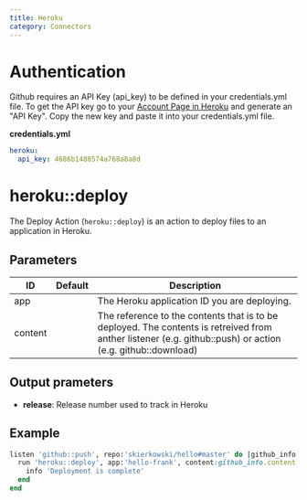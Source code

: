 ```yaml
---
title: Heroku
category: Connectors
---
```

# Authentication
Github requires an API Key (api_key) to be defined in your credentials.yml file. To get the API key go to your [Account Page in Heroku](https://dashboard.heroku.com/account) and generate an "API Key". Copy the new key and paste it into your credentials.yml file.

**credentials.yml**
```yaml
heroku:
  api_key: 4686b1488574a768a8a8d
```


# heroku::deploy
The Deploy Action (`heroku::deploy`) is an action to deploy files to an application in Heroku.

## Parameters

ID | Default | Description
--- | --- | ---
app | | The Heroku application ID you are deploying.
content | | The reference to the contents that is to be deployed. The contents is retreived from anther listener (e.g. github::push) or action (e.g. github::download)


## Output prameters
- **release**: Release number used to track in Heroku

## Example
```ruby
listen 'github::push', repo:'skierkowski/hello#master' do |github_info|
  run 'heroku::deploy', app:'hello-frank', content:github_info.content do |deploy_info|
    info 'Deployment is complete'
  end
end
```